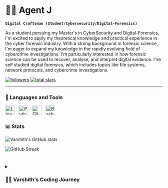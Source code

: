 # 🏄‍♂ Agent J

**`Digital Craftsman (Student/Cybersecurity/Digital-Forensics)`**

As a student persuing my Master's in CyberSecurity and Digital-Forensics, I'm excited to apply my theoretical knowledge and practical experience in the cyber forensic industry. With a strong background in forensic science, I'm eager to expand my knowledge in the rapidly evolving field of cybercrime investigations. I'm particularly interested in how forensic science can be used to recover, analyse, and interpret digital evidence. I've self studied digital forensics, which includes topics like file systems, network protocols, and cybercrime investigations.

   <p align="left">
      <a href="https://github.com/Varshith-JV-1410?tab=followers">
         <img alt="followers" title="Follow me on Github" src="https://custom-icon-badges.demolab.com/github/followers/Varshith-JV-1410?color=236ad3&labelColor=1155ba&style=for-the-badge&logo=person-add&label=Follow&logoColor=white"/></a>
      <a href="https://github.com/Varshith-JV-1410?tab=repositories&sort=stargazers">
         <img alt="total stars" title="Total stars on GitHub" src="https://custom-icon-badges.demolab.com/github/stars/Varshith-JV-1410?color=55960c&style=for-the-badge&labelColor=488207&logo=star"/></a>
   </p>

---

### 🧰 Languages and Tools

<img align="left" alt="Linux" width="30px" style="padding-right:10px;" src="https://cdn.jsdelivr.net/gh/devicons/devicon/icons/linux/linux-original.svg" />
<img align="left" alt="Python" width="30px" style="padding-right:10px;" src="https://cdn.jsdelivr.net/gh/devicons/devicon/icons/python/python-plain.svg" />
<img align="left" alt="GitHub" width="30px" style="padding-right:10px;" src="https://cdn.jsdelivr.net/gh/devicons/devicon/icons/github/github-original.svg" />
<img align="left" alt="Bash" width="30px" style="padding-right:10px;" src="https://cdn.jsdelivr.net/gh/devicons/devicon/icons/bash/bash-original.svg" />
<br />

#


### 📊 Stats

![Varshith's GitHub stats](https://github-readme-stats.vercel.app/api?username=Varshith-JV-1410&show_icons=true&theme=jolly)

![GitHub Streak](https://streak-stats.demolab.com?user=Varshith-JV-1410&theme=jolly&border_radius=4.5) 

#
<!-- ![Top Langs](https://github-readme-stats.vercel.app/api/top-langs/?username=Varshith-JV-1410&layout=compact&theme=jolly) -->

<details>
 <summary><h3>👨‍💻 Varshith's Coding Journey</h3></summary>
   I began my journey as a curious forensic science student, eager to dive into the world of programming, Linux, and networking. While I was honing my skills in digital forensics and cyber security, I also explored the world of coding, reverse engineering, and incident response. Alongside this, I taught myself shell scripting and Python with the ultimate goal of developing my own tool to analyze digital forensic evidence.

My passion for networking and malware analysis grew, and I found myself balancing multiple interests—graphic design, photography, and hacking. But despite all these pursuits, one thing always stayed with me: the desire to create something meaningful, a tool that could truly make a difference in the field of cyber security and forensics.

While I've enjoyed honing my craft in various creative fields, it's time to return to that core goal—the tool I've dreamed of building since I began this journey. Now, I'm ready to shift my focus and pour my energy into making that vision a reality, leveraging everything I've learned along the way. It's time to get back to the challenge that excites me the most.

In 2024, I’ll be streamlining my efforts, dedicating myself to building a powerful forensic analysis tool, just as I once envisioned. I'm ready for this next chapter.

#

[website]: 

#
